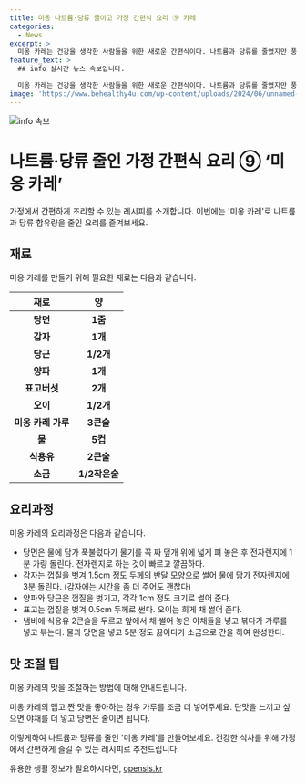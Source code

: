 ```yaml
---
title: 미옹 나트륨·당류 줄이고 가정 간편식 요리 ⑨ 카레
categories:
  - News
excerpt: >
  미옹 카레는 건강을 생각한 사람들을 위한 새로운 간편식이다. 나트륨과 당류를 줄였지만 풍부한 맛을 자랑한다. 이 요리는 바쁜 현대인들에게 적합하며, 집에서 간단히 요리를 즐기고자 하는 이들에게 이상적이다. 미옹 카레는 영양과 편의성을 동시에 챙기고자 하는 이들에게 적합한 선택이다. (150자)
feature_text: >
  ## info 실시간 뉴스 속보입니다.

  미옹 카레는 건강을 생각한 사람들을 위한 새로운 간편식이다. 나트륨과 당류를 줄였지만 풍부한 맛을 자랑한다. 이 요리는 바쁜 현대인들에게 적합하며, 집에서 간단히 요리를 즐기고자 하는 이들에게 이상적이다. 미옹 카레는 영양과 편의성을 동시에 챙기고자 하는 이들에게 적합한 선택이다. (150자)
image: 'https://www.behealthy4u.com/wp-content/uploads/2024/06/unnamed-file.png'
---
```


<p><img src="https://www.behealthy4u.com/wp-content/uploads/2024/06/unnamed-file.png" alt="info 속보" /></p>

<h1>나트륨·당류 줄인 가정 간편식 요리 ⑨ ‘미옹 카레’</h1>

<p>가정에서 간편하게 조리할 수 있는 레시피를 소개합니다. 이번에는 '미옹 카레'로 나트륨과 당류 함유량을 줄인 요리를 즐겨보세요.</p>

<h2 data-ke-size="size26">재료</h2>

<p data-ke-size="size16">미옹 카레를 만들기 위해 필요한 재료는 다음과 같습니다.</p>

<table>
<thead>
<tr>
<th style="text-align: center;">재료</th>
<th style="text-align: center;">양</th>
</tr>
</thead>
<tbody>
<tr>
<td style="text-align: center;"><b>당면</b></td>
<td style="text-align: center;"><b>1줌</b></td>
</tr>
<tr>
<td style="text-align: center;"><b>감자</b></td>
<td style="text-align: center;"><b>1개</b></td>
</tr>
<tr>
<td style="text-align: center;"><b>당근</b></td>
<td style="text-align: center;"><b>1/2개</b></td>
</tr>
<tr>
<td style="text-align: center;"><b>양파</b></td>
<td style="text-align: center;"><b>1개</b></td>
</tr>
<tr>
<td style="text-align: center;"><b>표고버섯</b></td>
<td style="text-align: center;"><b>2개</b></td>
</tr>
<tr>
<td style="text-align: center;"><b>오이</b></td>
<td style="text-align: center;"><b>1/2개</b></td>
</tr>
<tr>
<td style="text-align: center;"><b>미옹 카레 가루</b></td>
<td style="text-align: center;"><b>3큰술</b></td>
</tr>
<tr>
<td style="text-align: center;"><b>물</b></td>
<td style="text-align: center;"><b>5컵</b></td>
</tr>
<tr>
<td style="text-align: center;"><b>식용유</b></td>
<td style="text-align: center;"><b>2큰술</b></td>
</tr>
<tr>
<td style="text-align: center;"><b>소금</b></td>
<td style="text-align: center;"><b>1/2작은술</b></td>
</tr>
</tbody>
</table>

<h2 data-ke-size="size26">요리과정</h2>

<p data-ke-size="size16">미옹 카레의 요리과정은 다음과 같습니다.</p>

<ul>
<li>당면은 물에 담가 푹불렀다가 물기를 꼭 짜 덮개 위에 넓게 펴 놓은 후 전자렌지에 1분 가량 돌린다. 전자렌지로 하는 것이 빠르고 깔끔하다.</li>
<li>감자는 껍질을 벗겨 1.5cm 정도 두께의 반달 모양으로 썰어 물에 담가 전자렌지에 3분 돌린다. (감자에는 시간을 좀 더 주어도 괜찮다)</li>
<li>양파와 당근은 껍질을 벗기고, 각각 1cm 정도 크기로 썰어 준다.</li>
<li>표고는 껍질을 벗겨 0.5cm 두께로 썬다. 오이는 희게 채 썰어 준다.</li>
<li>냄비에 식용유 2큰술을 두르고 앞에서 채 썰어 놓은 야채들을 넣고 볶다가 가루를 넣고 볶는다. 물과 당면을 넣고 5분 정도 끓이다가 소금으로 간을 하여 완성한다.</li>
</ul>

<h2 data-ke-size="size26">맛 조절 팁</h2>

<p data-ke-size="size16">미옹 카레의 맛을 조절하는 방법에 대해 안내드립니다.</p>

<p data-ke-size="size16">미옹 카레의 맵고 짠 맛을 좋아하는 경우 가루를 조금 더 넣어주세요. 단맛을 느끼고 싶으면 야채를 더 넣고 당면은 줄이면 됩니다.</p>

<p>이렇게하여 나트륨과 당류를 줄인 '미옹 카레'를 만들어보세요. 건강한 식사를 위해 가정에서 간편하게 즐길 수 있는 레시피로 추천드립니다.</p>
유용한 생활 정보가 필요하시다면, <a href="https://opensis.kr" rel="dofollow">opensis.kr</a>


